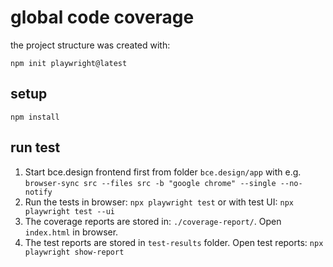 # global code coverage

the project structure was created with:

`npm init playwright@latest`

## setup 

`npm install`

## run test

1. Start bce.design frontend first from folder `bce.design/app` with e.g. `browser-sync src --files src -b "google chrome" --single --no-notify`
2. Run the tests in browser:  `npx playwright test` or with test UI: `npx playwright test --ui`
3. The coverage reports are stored in: `./coverage-report/`. Open `index.html` in browser.
4. The test reports are stored in `test-results` folder. Open test reports: `npx playwright show-report`
